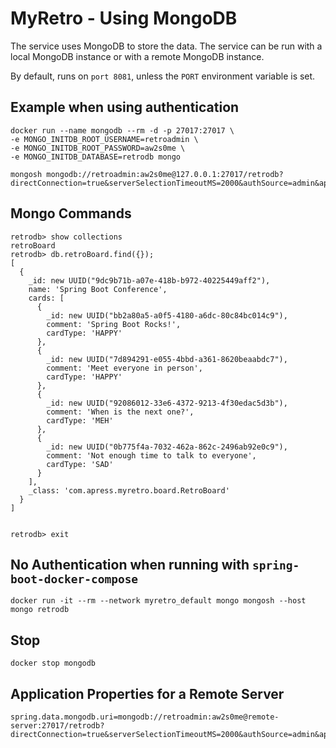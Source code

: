 # MyRetro - Using MongoDB

The service uses MongoDB to store the data. The service can be run with a local MongoDB instance or with a remote MongoDB instance.

By default, runs on `port 8081`, unless the `PORT` environment variable is set.


## Example when using authentication

```shell
docker run --name mongodb --rm -d -p 27017:27017 \
-e MONGO_INITDB_ROOT_USERNAME=retroadmin \
-e MONGO_INITDB_ROOT_PASSWORD=aw2s0me \
-e MONGO_INITDB_DATABASE=retrodb mongo
```

```shell
mongosh mongodb://retroadmin:aw2s0me@127.0.0.1:27017/retrodb?directConnection=true&serverSelectionTimeoutMS=2000&authSource=admin&appName=mongosh+1.7.1
```
## Mongo Commands

```shell
retrodb> show collections
retroBoard
retrodb> db.retroBoard.find({});
[
  {
    _id: new UUID("9dc9b71b-a07e-418b-b972-40225449aff2"),
    name: 'Spring Boot Conference',
    cards: [
      {
        _id: new UUID("bb2a80a5-a0f5-4180-a6dc-80c84bc014c9"),
        comment: 'Spring Boot Rocks!',
        cardType: 'HAPPY'
      },
      {
        _id: new UUID("7d894291-e055-4bbd-a361-8620beaabdc7"),
        comment: 'Meet everyone in person',
        cardType: 'HAPPY'
      },
      {
        _id: new UUID("92086012-33e6-4372-9213-4f30edac5d3b"),
        comment: 'When is the next one?',
        cardType: 'MEH'
      },
      {
        _id: new UUID("0b775f4a-7032-462a-862c-2496ab92e0c9"),
        comment: 'Not enough time to talk to everyone',
        cardType: 'SAD'
      }
    ],
    _class: 'com.apress.myretro.board.RetroBoard'
  }
]


retrodb> exit
```

## No Authentication when running with `spring-boot-docker-compose`

```shell
docker run -it --rm --network myretro_default mongo mongosh --host mongo retrodb
```



## Stop

```shell
docker stop mongodb
```

## Application Properties for a Remote Server

```properties
spring.data.mongodb.uri=mongodb://retroadmin:aw2s0me@remote-server:27017/retrodb?directConnection=true&serverSelectionTimeoutMS=2000&authSource=admin&appName=mongosh+1.7.1
```